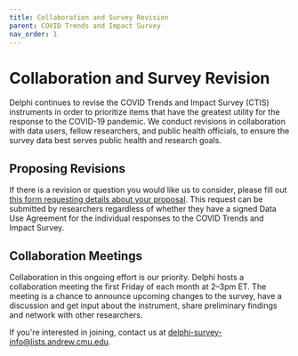 ```yaml
---
title: Collaboration and Survey Revision
parent: COVID Trends and Impact Survey
nav_order: 1
---
```


# Collaboration and Survey Revision

Delphi continues to revise the COVID Trends and Impact Survey (CTIS)
instruments in order to prioritize items that have the greatest utility for
the response to the COVID-19 pandemic. We conduct revisions in collaboration
with data users, fellow researchers, and public health officials, to ensure
the survey data best serves public health and research goals.

## Proposing Revisions

If there is a revision or question you would like us to consider, please fill
out [this form requesting details about your
proposal](https://forms.gle/q6NS8fPJJofKQ9mM8). This request can be submitted by
researchers regardless of whether they have a signed Data Use Agreement for the
individual responses to the COVID Trends and Impact Survey.

## Collaboration Meetings

Collaboration in this ongoing effort is our priority. Delphi hosts a
collaboration meeting the first Friday of each month at 2–3pm ET. The meeting is
a chance to announce upcoming changes to the survey, have a discussion and get
input about the instrument, share preliminary findings and network with other
researchers.

If you're interested in joining, contact us at
<delphi-survey-info@lists.andrew.cmu.edu>.
